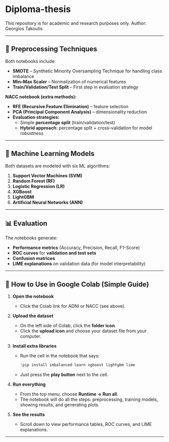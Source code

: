 # Diploma-thesis

This repository is for academic and research purposes only.
Author: Georgios Takoutis

---

## 🔧 Preprocessing Techniques

Both notebooks include:
- **SMOTE** – Synthetic Minority Oversampling Technique for handling class imbalance  
- **Min–Max Scaler** – Normalization of numerical features  
- **Train/Validation/Test Split** – First step in evaluation strategy  

**NACC notebook (extra methods):**
- **RFE (Recursive Feature Elimination)** – feature selection  
- **PCA (Principal Component Analysis)** – dimensionality reduction  
- **Evaluation strategies:**
  - Simple **percentage split** (train/validation/test)  
  - **Hybrid approach**: percentage split + cross-validation for model robustness  

---

## 🤖 Machine Learning Models

Both datasets are modeled with six ML algorithms:
1. **Support Vector Machines (SVM)**  
2. **Random Forest (RF)**  
3. **Logistic Regression (LR)**  
4. **XGBoost**  
5. **LightGBM**  
6. **Artificial Neural Networks (ANN)**  

---

## 📊 Evaluation

The notebooks generate:
- **Performance metrics** (Accuracy, Precision, Recall, F1-Score)  
- **ROC curves** for **validation and test sets**  
- **Confusion matrices**  
- **LIME explanations** on validation data (for model interpretability)

---

## 🚀 How to Use in Google Colab (Simple Guide)

1. **Open the notebook**  
   - Click the Colab link for ADNI or NACC (see above).  

2. **Upload the dataset**  
   - On the left side of Colab, click the **folder icon**.  
   - Click the **upload icon** and choose your dataset file from your computer.  

3. **Install extra libraries**  
   - Run the cell in the notebook that says:  
     ```python
     !pip install imbalanced-learn xgboost lightgbm lime
     ```
   - Just press the **play button** next to the cell.  

4. **Run everything**  
   - From the top menu, choose **Runtime → Run all**.  
   - The notebook will do all the steps: preprocessing, training models, showing results, and generating plots.  

5. **See the results**  
   - Scroll down to view performance tables, ROC curves, and LIME explanations.  

---


